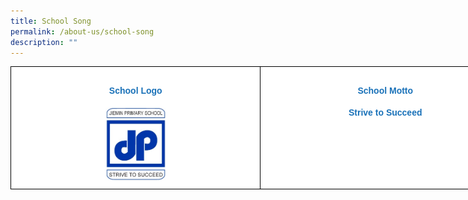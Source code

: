 ```yaml
---
title: School Song
permalink: /about-us/school-song
description: ""
---
```

<style type="text/css">
.tg  {border-collapse:collapse;border-spacing:0;}
.tg td{border-color:black;border-style:solid;border-width:1px;font-family:Arial, sans-serif;font-size:14px;
  overflow:hidden;padding:10px 5px;word-break:normal;}
.tg th{border-color:black;border-style:solid;border-width:1px;font-family:Arial, sans-serif;font-size:14px;
  font-weight:normal;overflow:hidden;padding:10px 5px;word-break:normal;}
.tg .tg-iysj{background-color:#FFF;color:#1971B8;font-weight:bold;text-align:center;vertical-align:top}
</style>
<table class="tg" style="undefined;table-layout: fixed; width: 800px">
<colgroup>
<col style="width: 400px">
<col style="width: 400px">
</colgroup>
<tbody>
  <tr>
    <td class="tg-iysj"><center><h4>School Logo</h4><img src="/images/schoollogomin.jpeg" 
																												 style="width:25%"></center></td>
    <td class="tg-iysj"><center><h4>School Motto</h4>Strive to Succeed</center></td>
  </tr>
</tbody>
</table>



